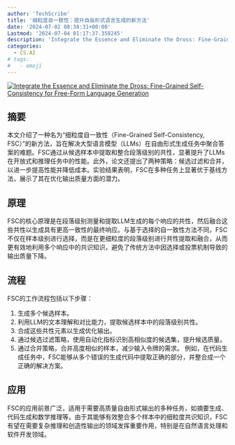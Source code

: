 ```yaml
---
author: 'TechScribe'
title: '细粒度自一致性：提升自由形式语言生成的新方法'
date: '2024-07-02 08:38:31+00:00'
Lastmod: '2024-07-04 01:17:37.358245'
description: 'Integrate the Essence and Eliminate the Dross: Fine-Grained Self-Consistency for Free-Form Language Generation'
categories:
  - CS.AI
# tags:
#   - emoji
---
```


[![Integrate the Essence and Eliminate the Dross: Fine-Grained Self-Consistency for Free-Form Language Generation](https://arxiv-research-1301205113.cos.ap-guangzhou.myqcloud.com/images/2407.02056v1.pdf_0.jpg)](https://arxiv.org/abs/2407.02056v1)

## 摘要

本文介绍了一种名为“细粒度自一致性（Fine-Grained Self-Consistency, FSC）”的新方法，旨在解决大型语言模型（LLMs）在自由形式生成任务中聚合答案的难题。FSC通过从候选样本中提取和整合段落级别的共性，显著提升了LLMs在开放式和推理任务中的性能。此外，论文还提出了两种策略：候选过滤和合并，以进一步提高性能并降低成本。实验结果表明，FSC在多种任务上显著优于基线方法，展示了其在优化输出质量方面的潜力。<!--more-->

## 原理

FSC的核心原理是在段落级别测量和提取LLM生成的每个响应的共性，然后融合这些共性以生成具有更高一致性的最终响应。与基于选择的自一致性方法不同，FSC不仅在样本级别进行选择，而是在更细粒度的段落级别进行共性提取和融合，从而更有效地利用多个响应中的共识知识，避免了传统方法中因选择或投票机制导致的输出质量下降。

## 流程

FSC的工作流程包括以下步骤：
1. 生成多个候选样本。
2. 利用LLM的文本理解和对比能力，提取候选样本中的段落级别共性。
3. 合成这些共性元素以生成优化输出。
4. 通过候选过滤策略，使用自动化指标识别高相似度的候选集，提升候选质量。
5. 通过合并策略，合并高度相似的样本，减少输入令牌的需求。
例如，在代码生成任务中，FSC能够从多个错误的生成代码中提取正确的部分，并整合成一个正确的解决方案。

## 应用

FSC的应用前景广泛，适用于需要高质量自由形式输出的多种任务，如摘要生成、代码生成和数学推理等。由于其能够有效整合多个样本中的细粒度共识知识，FSC有望在需要复杂推理和创造性输出的领域发挥重要作用，特别是在自然语言处理和软件开发领域。